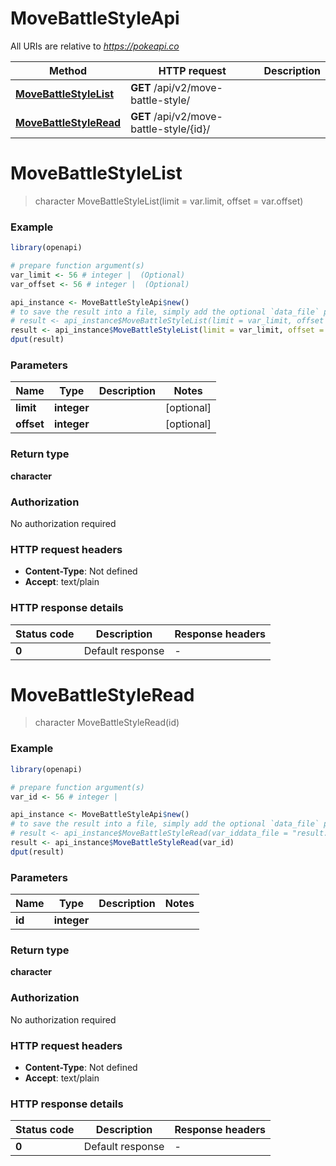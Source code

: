 # MoveBattleStyleApi

All URIs are relative to *https://pokeapi.co*

Method | HTTP request | Description
------------- | ------------- | -------------
[**MoveBattleStyleList**](MoveBattleStyleApi.md#MoveBattleStyleList) | **GET** /api/v2/move-battle-style/ | 
[**MoveBattleStyleRead**](MoveBattleStyleApi.md#MoveBattleStyleRead) | **GET** /api/v2/move-battle-style/{id}/ | 


# **MoveBattleStyleList**
> character MoveBattleStyleList(limit = var.limit, offset = var.offset)



### Example
```R
library(openapi)

# prepare function argument(s)
var_limit <- 56 # integer |  (Optional)
var_offset <- 56 # integer |  (Optional)

api_instance <- MoveBattleStyleApi$new()
# to save the result into a file, simply add the optional `data_file` parameter, e.g.
# result <- api_instance$MoveBattleStyleList(limit = var_limit, offset = var_offsetdata_file = "result.txt")
result <- api_instance$MoveBattleStyleList(limit = var_limit, offset = var_offset)
dput(result)
```

### Parameters

Name | Type | Description  | Notes
------------- | ------------- | ------------- | -------------
 **limit** | **integer**|  | [optional] 
 **offset** | **integer**|  | [optional] 

### Return type

**character**

### Authorization

No authorization required

### HTTP request headers

 - **Content-Type**: Not defined
 - **Accept**: text/plain

### HTTP response details
| Status code | Description | Response headers |
|-------------|-------------|------------------|
| **0** | Default response |  -  |

# **MoveBattleStyleRead**
> character MoveBattleStyleRead(id)



### Example
```R
library(openapi)

# prepare function argument(s)
var_id <- 56 # integer | 

api_instance <- MoveBattleStyleApi$new()
# to save the result into a file, simply add the optional `data_file` parameter, e.g.
# result <- api_instance$MoveBattleStyleRead(var_iddata_file = "result.txt")
result <- api_instance$MoveBattleStyleRead(var_id)
dput(result)
```

### Parameters

Name | Type | Description  | Notes
------------- | ------------- | ------------- | -------------
 **id** | **integer**|  | 

### Return type

**character**

### Authorization

No authorization required

### HTTP request headers

 - **Content-Type**: Not defined
 - **Accept**: text/plain

### HTTP response details
| Status code | Description | Response headers |
|-------------|-------------|------------------|
| **0** | Default response |  -  |

